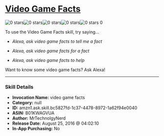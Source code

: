 # [Video Game Facts](http://alexa.amazon.com/#skills/amzn1.ask.skill.bc5827fd-1c37-4478-8972-1a62f94e0040)
![0 stars](../../images/ic_star_border_black_18dp_1x.png)![0 stars](../../images/ic_star_border_black_18dp_1x.png)![0 stars](../../images/ic_star_border_black_18dp_1x.png)![0 stars](../../images/ic_star_border_black_18dp_1x.png)![0 stars](../../images/ic_star_border_black_18dp_1x.png) 0

To use the Video Game Facts skill, try saying...

* *Alexa, ask video game facts to tell me a fact*

* *Alexa, ask video game facts for a fact*

* *Alexa, ask video game facts to help*

Want to know some video game facts? Ask Alexa!

***

### Skill Details

* **Invocation Name:** video game facts
* **Category:** null
* **ID:** amzn1.ask.skill.bc5827fd-1c37-4478-8972-1a62f94e0040
* **ASIN:** B01KWAGVUA
* **Author:** MrTechnolgyNerd
* **Release Date:** August 25, 2016 @ 04:02:10
* **In-App Purchasing:** No
